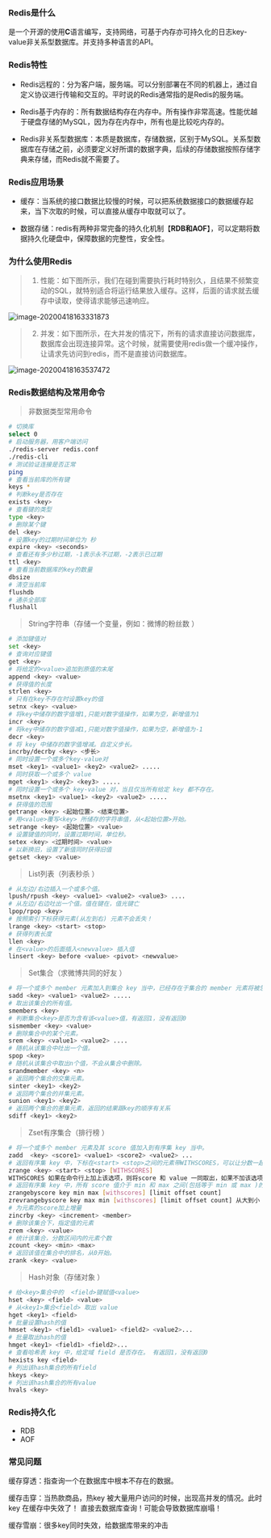 ### Redis是什么

是一个开源的使用**C**语言编写，支持网络，可基于内存亦可持久化的日志key-value非关系型数据库。并支持多种语言的API。

### Redis特性

- Redis远程的：分为客户端，服务端。可以分别部署在不同的机器上，通过自定义协议进行传输和交互的。平时说的Redis通常指的是Redis的服务端。

- Redis基于内存的：所有数据结构存在内存中。所有操作非常高速。性能优越于硬盘存储的MySQL，因为存在内存中，所有也是比较吃内存的。

- Redis非关系型数据库：本质是数据库，存储数据，区别于MySQL。关系型数据库在存储之前，必须要定义好所谓的数据字典，后续的存储数据按照存储字典来存储，而Redis就不需要了。

### Redis应用场景

- 缓存：当系统的接口数据比较慢的时候，可以把系统数据接口的数据缓存起来，当下次取的时候，可以直接从缓存中取就可以了。

- 数据存储：redis有两种非常完备的持久化机制【**RDB和AOF**】，可以定期将数据持久化硬盘中，保障数据的完整性，安全性。

### 为什么使用Redis

> 1. 性能：如下图所示，我们在碰到需要执行耗时特别久，且结果不频繁变动的SQL，就特别适合将运行结果放入缓存。这样，后面的请求就去缓存中读取，使得请求能够迅速响应。

![image-20200418163331873](https://cxhello.oss-cn-beijing.aliyuncs.com/image/image-20200418163331873.png)

> 2. 并发：如下图所示，在大并发的情况下，所有的请求直接访问数据库，数据库会出现连接异常。这个时候，就需要使用redis做一个缓冲操作，让请求先访问到redis，而不是直接访问数据库。

![image-20200418163537472](https://cxhello.oss-cn-beijing.aliyuncs.com/image/image-20200418163537472.png)

### Redis数据结构及常用命令

> 非数据类型常用命令

```bash
# 切换库
select 0
# 启动服务器，用客户端访问
./redis-server redis.conf 
./redis-cli
# 测试验证连接是否正常
ping
# 查看当前库的所有键
keys *
# 判断key是否存在
exists <key>
# 查看键的类型
type <key>   
# 删除某个键
del <key>
# 设置key的过期时间单位为 秒
expire <key> <seconds>
# 查看还有多少秒过期，-1表示永不过期，-2表示已过期
ttl <key>
# 查看当前数据库的key的数量
dbsize
# 清空当前库
flushdb
# 通杀全部库
flushall
```

> String字符串（存储一个变量，例如：微博的粉丝数 ）

```bash
# 添加键值对
set <key>
# 查询对应键值
get <key>
# 将给定的<value>追加到原值的末尾
append <key> <value>
# 获得值的长度
strlen <key> 
# 只有在key不存在时设置key的值
setnx <key> <value>
# 将key中储存的数字值增1,只能对数字值操作，如果为空，新增值为1
incr <key>
# 将key中储存的数字值减1,只能对数字值操作，如果为空，新增值为-1
decr <key>
# 将 key 中储存的数字值增减。自定义步长。
incrby/decrby <key> <步长>
# 同时设置一个或多个key-value对  
mset <key1> <value1> <key2> <value2> ..... 
# 同时获取一个或多个 value  
mget <key1> <key2> <key3> ..... 
# 同时设置一个或多个 key-value 对，当且仅当所有给定 key 都不存在。
msetnx <key1> <value1> <key2> <value2> ..... 
# 获得值的范围
getrange <key> <起始位置> <结束位置>
# 用<value>覆写<key> 所储存的字符串值，从<起始位置>开始。
setrange <key> <起始位置> <value>
# 设置键值的同时，设置过期时间，单位秒。
setex <key> <过期时间> <value>
# 以新换旧，设置了新值同时获得旧值
getset <key> <value>

```

> List列表（列表秒杀 ）

```bash
# 从左边/右边插入一个或多个值。 
lpush/rpush <key> <value1> <value2> <value3> ....
# 从左边/右边吐出一个值。值在键在，值光键亡
lpop/rpop <key> 
# 按照索引下标获得元素(从左到右) 元素不会丢失！
lrange <key> <start> <stop>
# 获得列表长度 
llen <key>
# 在<value>的后面插入<newvalue> 插入值
linsert <key> before <value> <pivot> <newvalue>

```

> Set集合（求微博共同的好友 ）

```bash
# 将一个或多个 member 元素加入到集合 key 当中，已经存在于集合的 member 元素将被忽略。
sadd <key> <value1> <value2> .....   
# 取出该集合的所有值。
smembers <key>
# 判断集合<key>是否为含有该<value>值，有返回1，没有返回0
sismember <key> <value>
# 删除集合中的某个元素。
srem <key> <value1> <value2> ....
# 随机从该集合中吐出一个值。
spop <key>  
# 随机从该集合中取出n个值，不会从集合中删除。
srandmember <key> <n>
# 返回两个集合的交集元素。
sinter <key1> <key2>  
# 返回两个集合的并集元素。
sunion <key1> <key2>  
# 返回两个集合的差集元素，返回的结果跟key的顺序有关系
sdiff <key1> <key2>  

```

> Zset有序集合（排行榜 ）

```bash
# 将一个或多个 member 元素及其 score 值加入到有序集 key 当中。
zadd  <key> <score1> <value1> <score2> <value2> ...
# 返回有序集 key 中，下标在<start> <stop>之间的元素带WITHSCORES，可以让分数一起和值返回到结果集。
zrange <key> <start> <stop> [WITHSCORES]  
WITHSCORES 如果在命令行上加上该选项，则将score 和 value 一同取出，如果不加该选项，则只取value值！
# 返回有序集 key 中，所有 score 值介于 min 和 max 之间(包括等于 min 或 max )的成员。有序集成员按 score 值递增(从小到大)次序排列。 
zrangebyscore key min max [withscores] [limit offset count]
zrevrangebyscore key max min [withscores] [limit offset count] 从大到小
# 为元素的score加上增量
zincrby <key> <increment> <member>
# 删除该集合下，指定值的元素 
zrem <key> <value>  
# 统计该集合，分数区间内的元素个数
zcount <key> <min> <max>
# 返回该值在集合中的排名，从0开始。
zrank <key> <value>

```

> Hash对象（存储对象 ）

```bash
# 给<key>集合中的  <field>键赋值<value>
hset <key> <field> <value>
# 从<key1>集合<field> 取出 value
hget <key1> <field>
# 批量设置hash的值
hmset <key1> <field1> <value1> <field2> <value2>...   
# 批量取出hash的值
hmget <key1> <field1> <field2>...   
# 查看哈希表 key 中，给定域 field 是否存在。 有返回1，没有返回0
hexists key <field>
# 列出该hash集合的所有field
hkeys <key>
# 列出该hash集合的所有value
hvals <key>
```

### Redis持久化

- RDB
- AOF

### 常见问题

缓存穿透：指查询一个在数据库中根本不存在的数据。

缓存击穿：当热款商品，热key 被大量用户访问的时候，出现高并发的情况。此时key 在缓存中失效了！ 直接去数据库查询！可能会导致数据库崩塌！

缓存雪崩：很多key同时失效，给数据库带来的冲击

